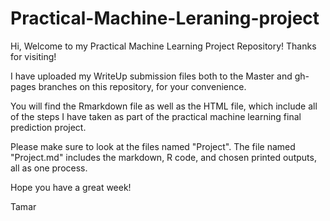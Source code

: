 # Practical-Machine-Leraning-project

Hi, Welcome to my Practical Machine Learning Project Repository!
Thanks for visiting!

I have uploaded my WriteUp submission files both to the Master and gh-pages branches on this repository, for your convenience. 

You will find the Rmarkdown file as well as the HTML file, which include all of the steps I have taken as part of the practical machine learning final prediction project.

Please make sure to look at the files named "Project". 
The file named "Project.md" includes the markdown, R code, and chosen printed outputs, all as one process. 

Hope you have a great week!

Tamar
